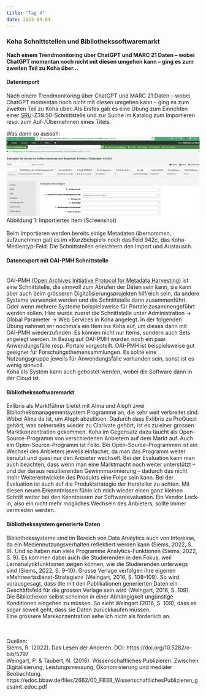 ```yaml
---
title: "Tag 4"
date: 2023-04-04
---
```


### Koha Schnittstellen und Bibliothekssoftwaremarkt
**Nach einem Trendmonitoring über ChatGPT und MARC 21 Daten – wobei ChatGPT momentan noch nicht mit diesen umgehen kann – ging es zum zweiten Teil zu Koha über...**



#### **Datenimport**
Nach einem Trendmonitoring über ChatGPT und MARC 21 Daten – wobei ChatGPT momentan noch nicht mit diesen umgehen kann – ging es zum zweiten Teil zu Koha über. Als Erstes gab es eine Übung zum Einrichten einer <a href="https://www.loc.gov/standards/sru/">SRU</a>-Z39.50-Schnittstelle und zur Suche im Katalog zum Importieren resp. zum Auf-/Übernehmen eines Titels.

Was dann so aussah: 
<br>
![](https://raw.githubusercontent.com/brandensarah/Lerntagebuch/master/_posts/bild_le4_1.png)
<br>
Abbildung 1: Importiertes Item (Screenshot)
<br>
<br>
Beim Importieren werden bereits einige Metadaten übernommen, aufzunehmen galt es im «Kurzbeispiel» noch das Feld 942c, das Koha-Medientyp-Feld. Die Schnittstellen erleichtern den Import und Austausch.
<br>
<h4><b>Datenexport mit OAI-PMH Schnittstelle</b></h4>
<br>
OAI-PMH (<a href="https://www.openarchives.org/pmh/">Open Archives Initiative Protocol for Metadata Harvesting</a>) ist eine Schnittstelle, die sinnvoll zum Abrufen der Daten sein kann, sie kann aber auch beim grösseren Digitalisierungsprojekten hilfreich sein, da andere Systeme verwendet werden und die Schnittstelle dann zusammenführt. Oder wenn mehrere Systeme beispielsweise für Portale zusammengeführt werden sollen. Hier wurde zuerst die Schnittstelle unter Administration -> Global Parameter -> Web Services in Koha angelegt. In der folgenden Übung nahmen wir nochmals ein Item ins Koha auf, um dieses dann mit OAI-PMH wiederzufinden. Es können nicht nur Items, sondern auch Sets angelegt werden. 
In Bezug auf OAI-PMH wurden noch ein paar Anwendungsfälle resp. Portale vorgestellt. OAI-PMH ist beispielsweise gut geeignet für Forschungsthemensammlungen. Es sollte eine Nutzungsgruppe jeweils für Anwendungsfälle vorhanden sein, sonst ist es wenig sinnvoll.  <br>
Koha als System kann auch gehostet werden, wobei die Software dann in der Cloud ist.  
<br>
 <h4><b>Bibliothekssoftwaremarkt</b></h4>

Exlibris als Marktführer bietet mit Alma und Aleph zwei Bibliotheksmanagementsystem Programme an, die sehr weit verbreitet sind. Wobei Alma da ist, um Aleph abzulösen. Dadurch dass Exlibris zu ProQuest gehört, was seinerseits wieder zu Clarivate gehört, ist es zu einer grossen Marktkonzentration gekommen. Koha im Gegensatz dazu taucht als Open-Source-Programm von verschiedenen Anbietern auf dem Markt auf. Auch ein Open-Source-Programm ist Folio. Bei Open-Source-Programmen ist ein Wechsel des Anbieters jeweils einfacher, da man das Programm weiter benutzt und quasi nur den Anbieter wechselt. 
Bei der Evaluation kann man auch beachten, dass wenn man eine Marktmacht noch weiter unterstützt – und der daraus resultierenden Gewinnmaximierung – dadurch das nicht mehr Weiterentwickeln des Produkts eine Folge sein kann. Bei der Evaluation ist auch auf die Produktstrategie der Hersteller zu achten. Mit diesen neuen Erkenntnissen fühle ich mich wieder einen ganz kleinen Schritt weiter bei den Kenntnissen zur Softwareevaluation. 
Ein Vendor Lock-in, also ein nicht mehr mögliches Wechseln des Anbieters, sollte immer vermieden werden. 
<br>
 <h4><b>Bibliothekssystem generierte Daten</b></h4>

Bibliothekssysteme sind im Bereich von Data Analytics auch von Interesse, da ein Mediennutzungsverhalten reflektiert werden kann (Siems, 2022, S. 9). Und so haben nun viele Programme Analytics-Funktionen (Siems, 2022, S. 9). Es kommen dabei auch die Studierenden in den Fokus, weil Lernanalytikfunktionen zeigen können, wie die Studierenden unterwegs sind (Siems, 2022, S. 9–10). 
Grosse Verlage verfolgen ihre eigenen «Mehrwertsdienst-Strategien» (Weingart, 2016, S. 108–109). So wird vorausgesagt, dass die mit den Publikationen generierten Daten ein Geschäftsfeld für die grossen Verlage sein wird (Weingart, 2016, S. 109). Die Bibliotheken selbst scheinen in einer Abhängigkeit ungünstige Konditionen eingehen zu müssen. So sieht Weingart (2016, S. 109), dass es sogar soweit geht, dass sie Daten zurückkaufen müssen.  
Eine grössere Markkonzentration sehe ich nicht als förderlich an.  
<br>



<br>
Quellen: 
 <br>
Siems, R. (2022). Das Lesen der Anderen. DOI: https://doi.org/10.5282/o-bib/5797 
 <br>
Weingart, P. & Taubert, N. (2016). Wissenschaftliches Publizieren. Zwischen Digitalisierung, Leistungsmessung, Ökonomisierung und medialer Beobachtung. 
https://edoc.bbaw.de/files/2662/00_FB38_WissenschaftlichesPublizieren_gesamt_edoc.pdf



